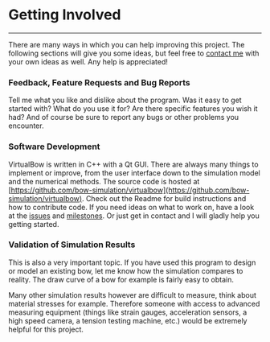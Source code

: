 # Getting Involved

---

There are many ways in which you can help improving this project.
The following sections will give you some ideas, but feel free to [contact me](contact.md) with your own ideas as well.
Any help is appreciated!

### Feedback, Feature Requests and Bug Reports

Tell me what you like and dislike about the program. Was it easy to get started with?
What do you use it for? Are there specific features you wish it had?
And of course be sure to report any bugs or other problems you encounter.

### Software Development

VirtualBow is written in C++ with a Qt GUI.
There are always many things to implement or improve, from the user interface down to the simulation model and the numerical methods.
The source code is hosted at [https://github.com/bow-simulation/virtualbow](https://github.com/bow-simulation/virtualbow).
Check out the Readme for build instructions and how to contribute code.
If you need ideas on what to work on, have a look at the [issues](https://github.com/bow-simulation/virtualbow/issues) and [milestones](https://github.com/bow-simulation/virtualbow/milestones).
Or just get in contact and I will gladly help you getting started.

### Validation of Simulation Results

This is also a very important topic.
If you have used this program to design or model an existing bow, let me know how the simulation compares to reality.
The draw curve of a bow for example is fairly easy to obtain.

Many other simulation results however are difficult to measure, think about material stresses for example.
Therefore someone with access to advanced measuring equipment (things like strain gauges, acceleration sensors, a high speed camera, a tension testing machine, etc.) would be extremely helpful for this project.
